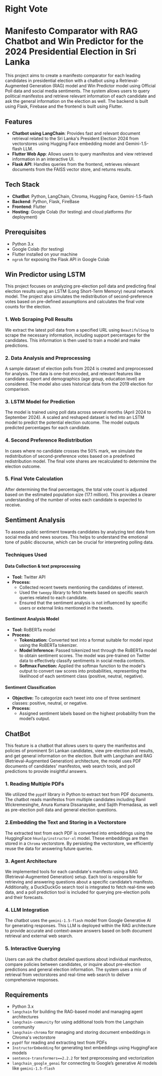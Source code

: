 # Right Vote

# Manifesto Comparator with RAG Chatbot and Win Predictor for the 2024 Presidential Election in Sri Lanka

This project aims to create a manifesto comparator for each leading candidates in presidential election with a chatbot using a Retrieval-Augmented Generation (RAG) model and Win Predictor model using Official Poll data and social media sentiments. The system allows users to query political manifestos and retrieve relevant information of each candidate and ask the general information on the election as well. The backend is built using Flask, Firebase and the frontend is built using Flutter.

## Features

- **Chatbot using LangChain**: Provides fast and relevant document retrieval related to the Sri Lanka's President Election 2024 from vectorstores using Hugging Face embedding model and Gemini-1.5-flash LLM.
- **Flutter Web App**: Allows users to query manifestos and view retrieved information in an interactive UI.
- **Flask API**: Handles queries from the frontend, retrieves relevant documents from the FAISS vector store, and returns results.

## Tech Stack
- **ChatBot**: Python, LangChain, Chroma, Hugging Face, Gemini-1.5-flash
- **Backend**: Python, Flask, FireBase
- **Frontend**: Flutter
- **Hosting**: Google Colab (for testing) and cloud platforms (for deployment)

## Prerequisites

- Python 3.x
- Google Colab (for testing)
- Flutter installed on your machine
- `ngrok` for exposing the Flask API in Google Colab


## Win Predictor using LSTM

This project focuses on analyzing pre-election poll data and predicting final election results using an LSTM (Long Short-Term Memory) neural network model. The project also simulates the redistribution of second-preference votes based on pre-defined assumptions and calculates the final vote counts for the election.

### 1. Web Scraping Poll Results
We extract the latest poll data from a specified URL using `BeautifulSoup` to scrape the necessary information, including support percentages for the candidates. This information is then used to train a model and make predictions.

### 2. Data Analysis and Preprocessing
A sample dataset of election polls from 2024 is created and preprocessed for analysis. The data is one-hot encoded, and relevant features like candidate support and demographics (age group, education level) are considered. The model also uses historical data from the 2019 election for comparison.

### 3. LSTM Model for Prediction
The model is trained using poll data across several months (April 2024 to September 2024). A scaled and reshaped dataset is fed into an LSTM model to predict the potential election outcome. The model outputs predicted percentages for each candidate.

### 4. Second Preference Redistribution
In cases where no candidate crosses the 50% mark, we simulate the redistribution of second-preference votes based on a predefined redistribution model. The final vote shares are recalculated to determine the election outcome.

### 5. Final Vote Calculation
After determining the final percentages, the total vote count is adjusted based on the estimated population size (17.1 million). This provides a clearer understanding of the number of votes each candidate is expected to receive.

## Sentiment Analysis
To assess public sentiment towards candidates by analyzing text data from social media and news sources. This helps to understand the emotional tone of public discourse, which can be crucial for interpreting polling data.

### Techniques Used

#### Data Collection & text preprocessing

- **Tool:** Twitter API
- **Process:** 
  - Collected recent tweets mentioning the candidates of interest.
  - Used the `tweepy` library to fetch tweets based on specific search queries related to each candidate.
  - Ensured that the sentiment analysis is not influenced by specific users or external links mentioned in the tweets.

#### Sentiment Analysis Model

- **Tool:** RoBERTa model
- **Process:**
  - **Tokenization:** Converted text into a format suitable for model input using the RoBERTa tokenizer.
  - **Model Inference:** Passed tokenized text through the RoBERTa model to obtain sentiment scores. The model was pre-trained on Twitter data to effectively classify sentiments in social media contexts.
  - **Softmax Function:** Applied the softmax function to the model's output to convert raw scores into probabilities, representing the likelihood of each sentiment class (positive, neutral, negative).

#### Sentiment Classification

- **Objective:** To categorize each tweet into one of three sentiment classes: positive, neutral, or negative.
- **Process:** 
  - Assigned sentiment labels based on the highest probability from the model’s output.


## ChatBot 

This feature is a chatbot that allows users to query the manifestos and policies of prominent Sri Lankan candidates, view pre-election poll results, and get general information on the election. Built with Langchain and RAG (Retrieval-Augmented Generation) architecture, the model uses PDF documents of candidates' manifestos, web search tools, and poll predictions to provide insightful answers.

### 1. Reading Multiple PDFs
We utilized the `pypdf` library in Python to extract text from PDF documents. The chatbot reads manifestos from multiple candidates including Ranil Wickremesinghe, Anura Kumara Dissanayake, and Sajith Premadasa, as well as pre-election poll data and general election questions.

### 2.Embedding the Text and Storing in a Vectorstore
The extracted text from each PDF is converted into embeddings using the HuggingFace `hkunlp/instructor-xl` model. These embeddings are then stored in a `Chroma` vectorstore. By persisting the vectorstore, we efficiently reuse the data for answering future queries.

### 3. Agent Architecture
We implemented tools for each candidate's manifesto using a RAG (Retrieval-Augmented Generation) setup. Each tool is responsible for retrieving and answering questions about a specific candidate’s manifesto. Additionally, a DuckDuckGo search tool is integrated to fetch real-time web data, and a poll prediction tool is included for querying pre-election polls and their forecasts.

### 4. LLM Integration
The chatbot uses the `gemini-1.5-flash` model from Google Generative AI for generating responses. This LLM is deployed within the RAG architecture to provide accurate and context-aware answers based on both document retrieval and external web search.

### 5. Interactive Querying
Users can ask the chatbot detailed questions about individual manifestos, compare policies between candidates, or inquire about pre-election predictions and general election information. The system uses a mix of retrieval from vectorstores and real-time web search to deliver comprehensive responses.

## Requirements

- Python 3.x
- `langchain` for building the RAG-based model and managing agent architectures
- `langchain-community` for using additional tools from the Langchain community
- `langchain-chroma` for managing and storing document embeddings in Chroma's vectorstore
- `pypdf` for reading and extracting text from PDFs
- `InstructorEmbedding` for generating text embeddings using HuggingFace models
- `sentence-transformers==2.2.2` for text preprocessing and vectorization
- `langchain_google_genai` for connecting to Google’s generative AI models like `gemini-1.5-flash`

